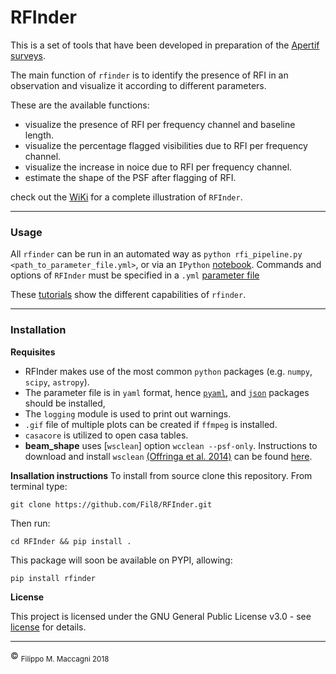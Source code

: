 # RFInder


This is a set of tools that have been developed in preparation of the [Apertif surveys](
https://www.astron.nl/astronomy-group/apertif/science-projects/apertif-science-projects).

The main function of `rfinder` is to identify the presence of RFI in an observation and visualize it according to different parameters.

These are the available functions:

- visualize the presence of RFI per frequency channel and baseline length.
- visualize the percentage flagged visibilities due to RFI per frequency channel. 
- visualize the increase in noice due to RFI per frequency channel.
- estimate the shape of the PSF after flagging of RFI.

check out the [WiKi](https://github.com/Fil8/RFInder/wiki) for a complete illustration of `RFInder`.

***
### Usage

All `rfinder` can be run in an automated way as `python rfi_pipeline.py <path_to_parameter_file.yml>`, or via an `IPython`
[notebook](https://github.com/Fil8/RFInder/blob/master/tutorials/T2_rfinder_automated.ipynb). Commands and options of `RFInder` must be specified in a `.yml` [parameter file](https://github.com/Fil8/RFInder/wiki/Parameter-file)

These [tutorials](https://github.com/Fil8/RFInder/tree/master/tutorials) show the different capabilities of `rfinder`.

***

### Installation

**Requisites**
- RFInder makes use of the most common `python` packages (e.g. `numpy`, `scipy`, `astropy`). 
- The parameter file is in `yaml` format, hence [`pyaml`](https://anaconda.org/anaconda/pyyaml), and [`json`](https://anaconda.org/conda-forge/json-c) packages should be installed,
- The `logging` module is used to print out warnings.
- `.gif` file of multiple plots can be created if `ffmpeg` is installed.
- `casacore` is utilized to open casa tables.
- **beam_shape** uses [`wsclean`] option `wcclean --psf-only`. Instructions to download and install `wsclean` [(Offringa et al. 2014)](https://arxiv.org/abs/1407.1943) can be found [here](https://sourceforge.net/projects/wsclean/).

**Insallation instructions**
To install from source clone this repository. From terminal type:

```
git clone https://github.com/Fil8/RFInder.git
```

Then run:

```
cd RFInder && pip install .
```

This package will soon be available on PYPI, allowing:

```
pip install rfinder
```

**License**

This project is licensed under the GNU General Public License v3.0 - see [license](https://github.com/Fil8/RFInder/blob/master/LICENSE.md) for details.


 ***
 <p>&copy <sub> Filippo M. Maccagni 2018 </sub></p>
